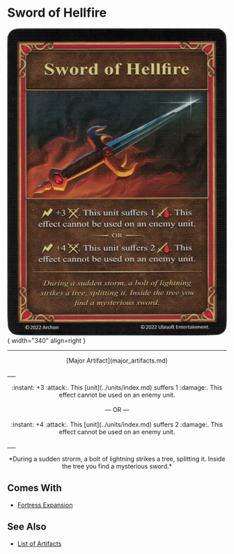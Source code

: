 # Sword of Hellfire

![Sword of Hellfire](../assets/artifacts_major-sword_of_hellfire.webp){ width="340" align=right }
___
<p style="text-align: center;" markdown>[Major Artifact](major_artifacts.md)</p>
___
<p style="text-align: center;" markdown>:instant: +3 :attack:. This [unit](../units/index.md) suffers 1 :damage:. This effect cannot be used on an enemy unit.<br><br>— OR —<br><br>:instant: +4 :attack:. This [unit](../units/index.md) suffers 2 :damage:. This effect cannot be used on an enemy unit.</p>
___
<p style="text-align: center;" markdown>*During a sudden strorm, a bolt of lightning strikes a tree, splitting it. Inside the tree you find a mysterious sword.*</p>


## Comes With

- [Fortress Expansion](../content.md)


## See Also

- [List of Artifacts](../artifacts/index.md)
